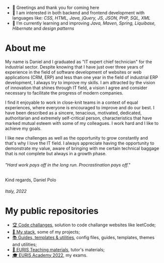 - 👋 Greetings and thank you for coming here
- 👀 I am interested in both backend and frontend development with languages like: *CSS, HTML, Java, jQuery, JS, JSON, PHP, SQL, XML*
- 🌱 I’m currently learning and improving *Java, Maven, Spring, Liquibase, Hibernate* and *design patterns*

# About me
My name is Daniel and I graduated as "IT expert chief technician" for the industrial sector. Despite knowing that I have just over three years
of experience in the field of software development of websites or web applications (CRM, ERP) and less than one year in the field of industrial ERP development, I always
try to improve my skills. I am attracted by the vision of innovation that shines through IT field, a vision I agree and consider necessary to facilitate the progress
of modern companies.

I find it enjoyable to work in close-knit teams in a context of equal experiences, where everyone is encouraged to improve and do our best. I have been described
as a sincere, tenacious, motivated, dedicated, authoritarian and extremely self-critical person, characteristics that have marked mutual esteem with some of my 
colleagues. I work hard and I like to achieve my goals.

I like new challenges as well as the opportunity to grow constantly and that's why I love the IT field. I always appreciate having the opportunity to demonstrate my
value, aware of bringing with me certain technical baggage that is not complete but always in a growth phase.

###### *"Hard work pays off in the long run. Procrastination pays off."*

Kind regards, Daniel Polo

###### Italy, 2022

# My public repositories
- [🏆 Code challanges](https://github.com/stars/danielPoloWork/lists/code-challanges), solution to code challange websites like leetCode;
- [🚀 My stack](https://github.com/stars/danielPoloWork/lists/my-stack), some of my projects;
- [📚 Guides, templates & utilities](https://github.com/stars/danielPoloWork/lists/guides-templates-utilities), config files, guides, templates, themes and utilities;
- [📙 EURIS Teaching materials](https://github.com/stars/danielPoloWork/lists/euris-teaching-materials), tutor's materials;
- [🎓 EURIS Academy 2022](https://github.com/stars/danielPoloWork/lists/euris-academy-2022), my exams. 
